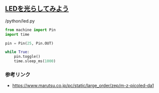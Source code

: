 ## [LEDを光らしてみよう](./../front-end.md)

/python/led.py
```python
from machine import Pin
import time

pin = Pin(25, Pin.OUT)

while True:
    pin.toggle()
    time.sleep_ms(1000)
```

### 参考リンク
- https://www.marutsu.co.jp/pc/static/large_order/zep/m-z-picoled-da1

